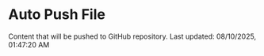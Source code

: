 # Auto Push File

Content that will be pushed to GitHub repository.
Last updated: 08/10/2025, 01:47:20 AM